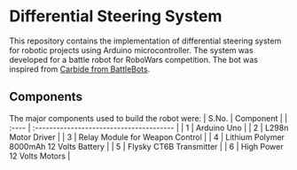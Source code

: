 # Differential Steering System
This repository contains the implementation of differential steering system for robotic projects using Arduino microcontroller. The system was developed for a battle robot for RoboWars competition.
The bot was inspired from [Carbide from BattleBots](https://robotwars.fandom.com/wiki/Carbide).

## Components
The major components used to build the robot were:
| S.No. | Component                                |
| :---- | :--------------------------------------- |
| 1     | Arduino Uno                              |
| 2     | L298n Motor Driver                       |
| 3     | Relay Module for Weapon Control          |
| 4     | Lithium Polymer 8000mAh 12 Volts Battery |
| 5     | Flysky CT6B Transmitter                  |
| 6     | High Power 12 Volts Motors               |

